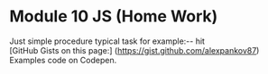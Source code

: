 # Module 10 JS (Home Work)
Just simple procedure typical task for example:-- hit  
[GitHub Gists on this page:] (https://gist.github.com/alexpankov87)
Examples code on Codepen.
